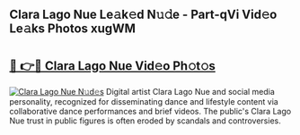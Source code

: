 ## Clara Lago Nue Le𝚊k𝚎d N𝚞𝚍e - Part-qVi Vid𝚎o Le𝚊ks Photos xugWM

# <h2><a href="http://fb0jo1.evod.top/?m=Clara+Lago+Nue">🔗 👉🔴 Clara Lago Nue Vid𝚎o Ph𝚘t𝚘s</a></h2>

[![Clara Lago Nue N𝚞d𝚎s](https://i.imgur.com/8V9OHl7.gif)](http://fb0jo1.evod.top/?m=Clara+Lago+Nue)
Digital artist Clara Lago Nue and social media personality, recognized for disseminating dance and lifestyle content via collaborative dance performances and brief videos. The public's Clara Lago Nue trust in public figures is often eroded by scandals and controversies. 
